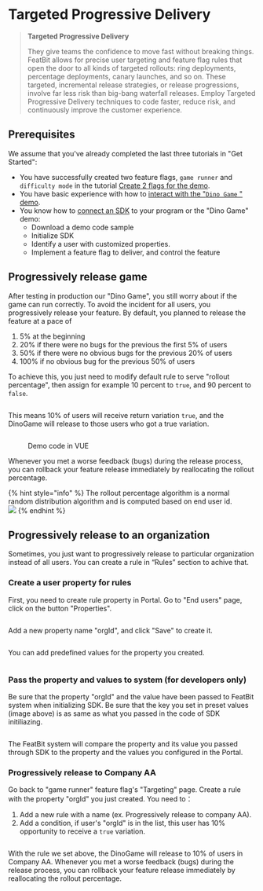 # Targeted Progressive Delivery

> **Targeted Progressive Delivery**
>
> They give teams the confidence to move fast without breaking things. FeatBit allows for precise user targeting and feature flag rules that open the door to all kinds of targeted rollouts: ring deployments, percentage deployments, canary launches, and so on. These targeted, incremental release strategies, or release progressions, involve far less risk than big-bang waterfall releases. Employ Targeted Progressive Delivery techniques to code faster, reduce risk, and continuously improve the customer experience.

## Prerequisites

We assume that you've already completed the last three tutorials in "Get Started":

* You have successfully created two feature flags, `game runner` and `difficulty mode` in the tutorial [Create 2 flags for the demo](../2.-create-two-feature-flags.md).
* You have basic experience with how to [interact with the "`Dino Game` " demo](../3.-try-interacting-with-the-demo.md).
* You know how to [connect an SDK](../4.-connect-an-sdk/) to your program or the "Dino Game" demo:
  * Download a demo code sample
  * Initialize SDK
  * Identify a user with customized properties.
  * Implement a feature flag to deliver, and control the feature

## Progressively release game

After testing in production our "Dino Game", you still worry about if the game can run correctly. To avoid the incident for all users, you progressively release your feature. By default, you planned to release the feature at a pace of&#x20;

1. 5% at the beginning
2. 20% if there were no bugs for the previous the first 5% of users
3. 50% if there were no obvious bugs for the previous 20% of users&#x20;
4. 100% if no obvious bug for the previous 50% of users &#x20;

To achieve this, you just need to modify default rule to serve "rollout percentage", then assign for example 10 percent to `true`, and 90 percent to `false`.

<figure><img src="../../.gitbook/assets/无标题2.png" alt=""><figcaption></figcaption></figure>

This means 10% of users will receive return variation `true`, and the DinoGame will release to those users who got a true variation.

<figure><img src="../../.gitbook/assets/image (55).png" alt=""><figcaption><p>Demo code in VUE</p></figcaption></figure>

Whenever you met a worse feedback (bugs) during the release process, you can rollback your feature release immediately by reallocating the rollout percentage.&#x20;

{% hint style="info" %}
The rollout percentage algorithm is a normal random distribution algorithm and is computed based on end user id.\
![](<../../.gitbook/assets/image (87).png>)
{% endhint %}

## Progressively release to an organization

Sometimes, you just want to progressively release to particular organization instead of all users. You can create a rule in “Rules” section to achive that.

### Create a user property for rules

First, you need to create rule property in Portal. Go to "End users" page, click on the button "Properties".

<figure><img src="../../.gitbook/assets/image (95).png" alt=""><figcaption></figcaption></figure>

Add a new property name "orgId", and click "Save" to create it.&#x20;

<figure><img src="../../.gitbook/assets/image (58).png" alt=""><figcaption></figcaption></figure>

You can add predefined values for the property you created.

<figure><img src="../../.gitbook/assets/image (138).png" alt=""><figcaption></figcaption></figure>

### Pass the property and values to system (for developers only)

Be sure that the property "orgId" and the value have been passed to FeatBit system when initializing SDK. Be sure that the key you set in preset values (image above) is as same as what you passed in the code of SDK initiliazing.

<figure><img src="../../.gitbook/assets/image (59).png" alt=""><figcaption></figcaption></figure>

The FeatBit system will compare the property and its value you passed through SDK to the property and the values you configured in the Portal.

### Progressively release to Company AA

Go back to "game runner" feature flag's "Targeting" page. Create a rule with the property "orgId" you just created. You need to：

1. Add a new rule with a name (ex. Progressively release to company AA).&#x20;
2. Add a condition, if user's "orgId" is in the list, this user has 10% opportunity to receive a `true` variation.

<figure><img src="../../.gitbook/assets/image (257).png" alt=""><figcaption></figcaption></figure>

With the rule we set above, the DinoGame will release to 10% of users in Company AA. Whenever you met a worse feedback (bugs) during the release process, you can rollback your feature release immediately by reallocating the rollout percentage.&#x20;
